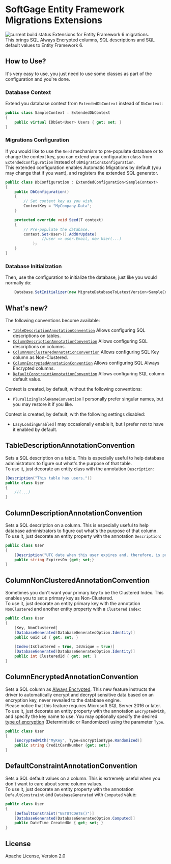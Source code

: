 # SoftGage Entity Framework Migrations Extensions
![current build status](https://travis-ci.org/DarkCompiled/entity-framework-migrations-extensions.svg?branch=develop)
Extensions for Entity Framework 6 migrations.  
This brings SQL Always Encrypted columns, SQL descriptions and SQL default values to Entity Framework 6.  

## How to Use?
It's very easy to use, you just need to use some classes as part of the configuration and you're done.

### Database Context
Extend you database context from `ExtendedDbContext` instead of `DbContext`:
```C#
public class SampleContext : ExtendedDbContext
{
    public virtual IDbSet<User> Users { get; set; }
}
```

### Migrations Configuration
If you would like to use the `Seed` mechanism to pre-populate database or to change the context key, you can extend your configuration class from `ExtendedConfiguration` instead of `DbMigrationsConfiguration`.  
This extended configuration enables Automatic Migrations by default (you may change that if you want), and registers the extended SQL generator.  
```C#
public class DbConfiguration : ExtendedConfiguration<SampleContext>
{
    public DbConfiguration()
    {
        // Set context key as you wish.
        ContextKey = "MyCompany.Data";
    }

    protected override void Seed(T context)
    {
	    // Pre-populate the database.
        context.Set<User>().AddOrUpdate(
                //user => user.Email, new User(...)
            );
    }
}
```

### Database Initialization
Then, use the configuration to initialize the database, just like you would normally do:
```C#
    Database.SetInitializer(new MigrateDatabaseToLatestVersion<SampleContext, DbConfiguration());
```

## What's new?
The following conventions become available:
- [`TableDescriptionAnnotationConvention`](#ColumnDescriptionAnnotationConvention) Allows configuring SQL descriptions on tables.
- [`ColumnDescriptionAnnotationConvention`](#ColumnDescriptionAnnotationConvention) Allows configuring SQL descriptions on columns.
- [`ColumnNonClusteredAnnotationConvention`](#ColumnNonClusteredAnnotationConvention) Allows configuring SQL Key column as Non-Clustered.
- [`ColumnEncryptedAnnotationConvention`](#ColumnEncryptedAnnotationConvention) Allows configuring SQL Always Encrypted columns.
- [`DefaultConstraintAnnotationConvention`](#DefaultConstraintAnnotationConvention) Allows configuring SQL column default value.

Context is created, by default, without the following conventions:
- `PluralizingTableNameConvention` I personally prefer singular names, but you may restore it if you like.

Context is created, by default, with the following settings disabled:
- `LazyLoadingEnabled` I may occasionally enable it, but I prefer not to have it enabled by default.

## TableDescriptionAnnotationConvention
Sets a SQL description on a table. This is especially useful to help database administrators to figure out what's the purpose of that table.  
To use it, just decorate an entity class with the annotation `Description`:
```C#
[Description("This table has users.")]
public class User
{
    //(...)
}
```

## ColumnDescriptionAnnotationConvention
Sets a SQL description on a column. This is especially useful to help database administrators to figure out what's the purpose of that column.  
To use it, just decorate an entity property with the annotation `Description`:
```C#
public class User
{
    [Description("UTC date when this user expires and, therefore, is prevented from logging in.")]
	public string ExpiresOn {get; set;}
}
```

## ColumnNonClusteredAnnotationConvention
Sometimes you don't want your primary key to be the Clustered Index. This enables you to set a primary key as Non-Clustered.  
To use it, just decorate an entity primary key with the annotation `NonClustered` and another entity property with a `Clustered` `Index`:
```C#
public class User
{
    [Key, NonClustered]
    [DatabaseGenerated(DatabaseGeneratedOption.Identity)]
    public Guid Id { get; set; }
	
    [Index(IsClustered = true, IsUnique = true)]
    [DatabaseGenerated(DatabaseGeneratedOption.Identity)]
    public int ClusteredId { get; set; }
}
```

## ColumnEncryptedAnnotationConvention
Sets a SQL column as [Always Encrypted]. This new feature instructs the driver to automatically encrypt and decrypt sensitive data based on an encryption key, never revealed to the database engine.  
Please notice that this feature requires Microsoft SQL Server 2016 or later.  
To use it, just decorate an entity property with the annotation `EncryptedWith`, and specify the key name to use.
You may optionally specify the desired [type of encryption] (Deterministic or Randomized) using the parameter `Type`.
```C#
public class User
{
    [EncryptedWith("MyKey", Type=EncryptionType.Randomized)]
	public string CreditCardNumber {get; set;}
}
```

## DefaultConstraintAnnotationConvention
Sets a SQL default values on a column. This is extremely useful when you don't want to care about some column values.  
To use it, just decorate an entity property with the annotation `DefaultConstraint` and `DatabaseGenerated` with `Computed` value:
```C#
public class User
{
    [DefaultConstraint("GETUTCDATE()")]
	[DatabaseGenerated(DatabaseGeneratedOption.Computed)]
    public DateTime CreatedOn { get; set; }
}
```

## License
Apache License, Version 2.0

[Always Encrypted]: https://msdn.microsoft.com/en-us/library/mt163865.aspx
[type of encryption]: https://msdn.microsoft.com/library/mt459280.aspx#Anchor_2